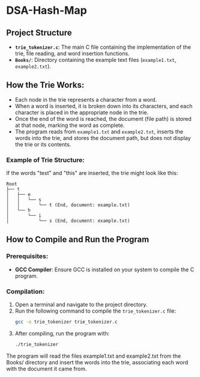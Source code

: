 # **DSA-Hash-Map**

## **Project Structure**
- **`trie_tokenizer.c`**: The main C file containing the implementation of the trie, file reading, and word insertion functions.
- **`Books/`**: Directory containing the example text files (`example1.txt`, `example2.txt`).

## **How the Trie Works**:
- Each node in the trie represents a character from a word.
- When a word is inserted, it is broken down into its characters, and each character is placed in the appropriate node in the trie.
- Once the end of the word is reached, the document (file path) is stored at that node, marking the word as complete.
- The program reads from `example1.txt` and `example2.txt`, inserts the words into the trie, and stores the document path, but does not display the trie or its contents.

### **Example of Trie Structure**:
If the words "test" and "this" are inserted, the trie might look like this:

```
Root
├── t
│   ├── e
│   │   └── s
│   │       └── t (End, document: example.txt)
│   └── h
│       └── i
│           └── s (End, document: example.txt)
```


## **How to Compile and Run the Program**

### **Prerequisites**:
- **GCC Compiler**: Ensure GCC is installed on your system to compile the C program.

### **Compilation**:
1. Open a terminal and navigate to the project directory.
2. Run the following command to compile the `trie_tokenizer.c` file:
   ```bash
   gcc -o trie_tokenizer trie_tokenizer.c
3. After compiling, run the program with:
   ```bash
   ./trie_tokenizer

The program will read the files example1.txt and example2.txt from the Books/ directory and insert the words into the trie, associating each word with the document it came from.